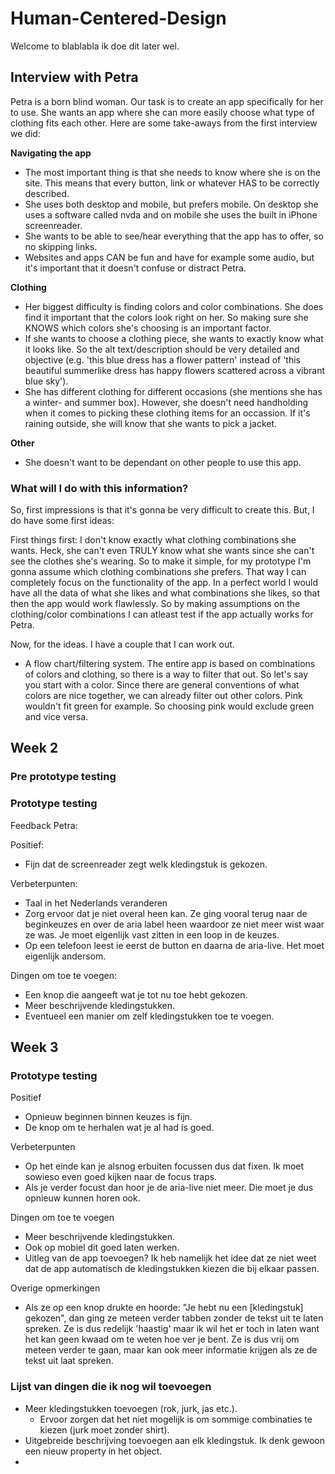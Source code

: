 # Human-Centered-Design

Welcome to blablabla ik doe dit later wel.

## Interview with Petra

Petra is a born blind woman. Our task is to create an app specifically for her to use. She wants an app where she can more easily choose what type of clothing fits each other. Here are some take-aways from the first interview we did:

**Navigating the app**

-   The most important thing is that she needs to know where she is on the site. This means that every button, link or whatever HAS to be correctly described.
-   She uses both desktop and mobile, but prefers mobile. On desktop she uses a software called nvda and on mobile she uses the built in iPhone screenreader.
-   She wants to be able to see/hear everything that the app has to offer, so no skipping links.
-   Websites and apps CAN be fun and have for example some audio, but it's important that it doesn't confuse or distract Petra.

**Clothing**

-   Her biggest difficulty is finding colors and color combinations. She does find it important that the colors look right on her. So making sure she KNOWS which colors she's choosing is an important factor.
-   If she wants to choose a clothing piece, she wants to exactly know what it looks like. So the alt text/description should be very detailed and objective (e.g. 'this blue dress has a flower pattern' instead of 'this beautiful summerlike dress has happy flowers scattered across a vibrant blue sky').
-   She has different clothing for different occasions (she mentions she has a winter- and summer box). However, she doesn't need handholding when it comes to picking these clothing items for an occassion. If it's raining outside, she will know that she wants to pick a jacket.

**Other**

-   She doesn't want to be dependant on other people to use this app.

### What will I do with this information?

So, first impressions is that it's gonna be very difficult to create this. But, I do have some first ideas:

First things first: I don't know exactly what clothing combinations she wants. Heck, she can't even TRULY know what she wants since she can't see the clothes she's wearing. So to make it simple, for my prototype I'm gonna assume which clothing combinations she prefers. That way I can completely focus on the functionality of the app. In a perfect world I would have all the data of what she likes and what combinations she likes, so that then the app would work flawlessly. So by making assumptions on the clothing/color combinations I can atleast test if the app actually works for Petra.

Now, for the ideas. I have a couple that I can work out.

- A flow chart/filtering system. The entire app is based on combinations of colors and clothing, so there is a way to filter that out. So let's say you start with a color. Since there are general conventions of what colors are nice together, we can already filter out other colors. Pink wouldn't fit green for example. So choosing pink would exclude green and vice versa.

## Week 2

### Pre prototype testing

### Prototype testing
Feedback Petra:

Positief:
- Fijn dat de screenreader zegt welk kledingstuk is gekozen.

Verbeterpunten:
- Taal in het Nederlands veranderen
- Zorg ervoor dat je niet overal heen kan. Ze ging vooral terug naar de beginkeuzes en over de aria label heen waardoor ze niet meer wist waar ze was. Je moet eigenlijk vast zitten in een loop in de keuzes.
- Op een telefoon leest ie eerst de button en daarna de aria-live. Het moet eigenlijk andersom.

Dingen om toe te voegen:
- Een knop die aangeeft wat je tot nu toe hebt gekozen.
- Meer beschrijvende kledingstukken.
- Eventueel een manier om zelf kledingstukken toe te voegen.

## Week 3

### Prototype testing
Positief
- Opnieuw beginnen binnen keuzes is fijn.
- De knop om te herhalen wat je al had is goed.

Verbeterpunten
- Op het einde kan je alsnog erbuiten focussen dus dat fixen. Ik moet sowieso even goed kijken naar de focus traps.
- Als je verder focust dan hoor je de aria-live niet meer. Die moet je dus opnieuw kunnen horen ook.

Dingen om toe te voegen
- Meer beschrijvende kledingstukken.
- Ook op mobiel dit goed laten werken. 
- Uitleg van de app toevoegen? Ik heb namelijk het idee dat ze niet weet dat de app automatisch de kledingstukken kiezen die bij elkaar passen.

Overige opmerkingen
- Als ze op een knop drukte en hoorde: "Je hebt nu een [kledingstuk] gekozen", dan ging ze meteen verder tabben zonder de tekst uit te laten spreken. Ze is dus redelijk 'haastig' maar ik wil het er toch in laten want het kan geen kwaad om te weten hoe ver je bent. Ze is dus vrij om meteen verder te gaan, maar kan ook meer informatie krijgen als ze de tekst uit laat spreken.

### Lijst van dingen die ik nog wil toevoegen
- Meer kledingstukken toevoegen (rok, jurk, jas etc.).
    - Ervoor zorgen dat het niet mogelijk is om sommige combinaties te kiezen (jurk moet zonder shirt). 
- Uitgebreide beschrijving toevoegen aan elk kledingstuk. Ik denk gewoon een nieuw property in het object.
- 